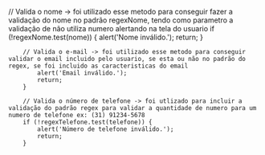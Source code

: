 // Valida o nome -> foi utilizado esse metodo para conseguir fazer a validação do nome no padrão regexNome, tendo como parametro a validação de não utiliza numero alertando na tela do usuario 
        if (!regexNome.test(nome)) {
            alert('Nome inválido.');
            return;
        }

        // Valida o e-mail -> foi utilizado esse metodo para conseguir validar o email incluido pelo usuario, se esta ou não no padrão do regex, se foi incluido as caracteristicas do email
            alert('Email inválido.');
            return;
        }

        // Valida o número de telefone -> foi utlizado para incluir a validação do padrão regex para validar a quantidade de numero para um numero de telefone ex: (31) 91234-5678
        if (!regexTelefone.test(telefone)) {
            alert('Número de telefone inválido.');
            return;
        }
